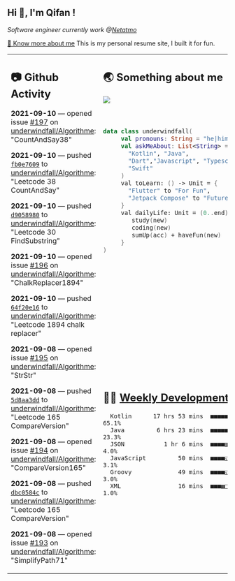 <h2> Hi 👋, I'm Qifan ! </h2>
<p><em>Software engineer currently work @<a href="https://www.netatmo.com">Netatmo</a>
</em></p><p><a href="https://qifanyang.com/resume" target="_blank"> 🔭 Know more about me</a> This is my personal resume site, I built it for fun.</p>
<table><tr><td valign="top" rowspan="2">

 ## 📷 Github Activity
 <!-- githubActivity starts -->
  **2021-09-10** — opened issue [#197](https://api.github.com/repos/underwindfall/Algorithme/issues/197) on [underwindfall/Algorithme](https://api.github.com/repos/underwindfall/Algorithme): "CountAndSay38"

  **2021-09-10** — pushed [`fb0e7609`](https://github.com/underwindfall/Algorithme/commit/fb0e76091d9678aaf7110249283e909fa5c2dd12) to [underwindfall/Algorithme](https://api.github.com/repos/underwindfall/Algorithme): "Leetcode 38 CountAndSay"

  **2021-09-10** — pushed [`d9058980`](https://github.com/underwindfall/Algorithme/commit/d905898027f34bab4f88055082fb64613e9e4355) to [underwindfall/Algorithme](https://api.github.com/repos/underwindfall/Algorithme): "Leetcode 30 FindSubstring"

  **2021-09-10** — opened issue [#196](https://api.github.com/repos/underwindfall/Algorithme/issues/196) on [underwindfall/Algorithme](https://api.github.com/repos/underwindfall/Algorithme): "ChalkReplacer1894"

  **2021-09-10** — pushed [`64f20e16`](https://github.com/underwindfall/Algorithme/commit/64f20e16b4b254fa6a3ce88dc32594007a8ba11d) to [underwindfall/Algorithme](https://api.github.com/repos/underwindfall/Algorithme): "Leetcode 1894 chalk replacer"

  **2021-09-08** — opened issue [#195](https://api.github.com/repos/underwindfall/Algorithme/issues/195) on [underwindfall/Algorithme](https://api.github.com/repos/underwindfall/Algorithme): "StrStr"

  **2021-09-08** — pushed [`5d8aa3dd`](https://github.com/underwindfall/Algorithme/commit/5d8aa3ddbb1c410ecdda5b1529b652de45e85757) to [underwindfall/Algorithme](https://api.github.com/repos/underwindfall/Algorithme): "Leetcode 165  CompareVersion"

  **2021-09-08** — opened issue [#194](https://api.github.com/repos/underwindfall/Algorithme/issues/194) on [underwindfall/Algorithme](https://api.github.com/repos/underwindfall/Algorithme): "CompareVersion165"

  **2021-09-08** — pushed [`dbc0584c`](https://github.com/underwindfall/Algorithme/commit/dbc0584cc6b5eee5d8ea89764bbe5572812d36e7) to [underwindfall/Algorithme](https://api.github.com/repos/underwindfall/Algorithme): "Leetcode 165  CompareVersion"

  **2021-09-08** — opened issue [#193](https://api.github.com/repos/underwindfall/Algorithme/issues/193) on [underwindfall/Algorithme](https://api.github.com/repos/underwindfall/Algorithme): "SimplifyPath71"
 <!-- githubActivity ends -->
 </td><td valign="top">

 ## 🌏 Something about me
 <!-- profile starts -->
 <a href="https://github.com/underwindfall" width="100%">
   <img src="https://activity-graph.herokuapp.com/graph?username=underwindfall&theme=react-dark&hide_border=true&bg_color=00000000&color=BDDFFF&line=6E93B5&point=BDDFFF"/>
 </a>
 <br/>
 <br/>
 <br/>

 ```kotlin
 data class underwindfall(
      val pronouns: String = "he|him",
      val askMeAbout: List<String> = listOf(
        "Kotlin", "Java",
        "Dart","Javascript", "Typescript",
        "Swift"
      )
      val toLearn: () -> Unit = {
        "Flutter" to "For Fun",
        "Jetpack Compose" to "Future"
      }
      val dailyLife: Unit = (0..end).reduce { acc, new ->
         study(new)
         coding(new)
         sumUp(acc) + haveFun(new)
      }
 )
 ```
 <!-- profile ends -->
 </td></tr><tr><td valign="top">

 ## 🏊‍♂️ <a href="https://gist.github.com/underwindfall/377ee88ba1fabd1e93516e48ca9c61eb" target="_blank">Weekly Development Breakdown</a>
  <!-- codeTime starts -->
  ```text
    Kotlin      17 hrs 53 mins  ■■■■■■■■■■■■■■■■■■■□□□□□  65.1%
    Java         6 hrs 23 mins  ■■■■■■■■■□□□□□□□□□□□□□□□  23.3%
    JSON           1 hr 6 mins  ■■■■▥□□□□□□□□□□□□□□□□□□□   4.0%
    JavaScript         50 mins  ■■■■◱□□□□□□□□□□□□□□□□□□□   3.1%
    Groovy             49 mins  ■■■■◱□□□□□□□□□□□□□□□□□□□   3.0%
    XML                16 mins  ■■■▦□□□□□□□□□□□□□□□□□□□□   1.0%
  ```
  <!-- codeTime starts -->
  </td></tr></table>